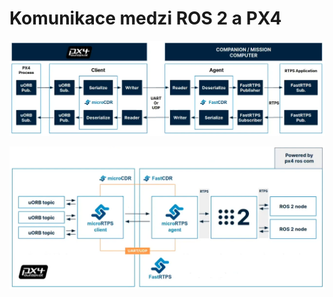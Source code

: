 # Komunikace medzi ROS 2 a PX4

![ROS2 PX4 Bridge](./img/px4_ros2_com.png)

![ROS2 PX4 Bridge](./img/px4_ros2_com2.png)

